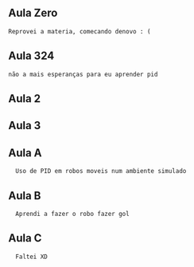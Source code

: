 ## Aula Zero
	Reprovei a materia, comecando denovo : (
## Aula 324
	não a mais esperanças para eu aprender pid
## Aula 2


## Aula 3
## Aula A
      Uso de PID em robos moveis num ambiente simulado

## Aula B
      Aprendi a fazer o robo fazer gol

## Aula C
      Faltei XD
